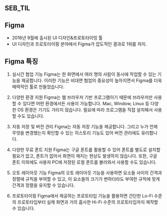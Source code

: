## SEB_TIL

## Figma
- 2016년 9월에 출시된 UI 디자인&프로토타이밍 툴
-  UI 디자인과 프로토타이핑 분야에서 Figma가 압도적인 결과로 1위를 차지.

## Figma 특징
1. 실시간 협업 기능
Figma는 한 화면에서 여러 명의 사람이 동시에 작업할 수 있는 기능을 제공합니다. 이러한 기능은 비대면 협업의 중요성이 높아지면서 Figma를 더욱 매력적인 툴로 만들었습니다.

2. 다양한 환경 지원
Figma는 웹 브라우저 기반 프로그램이기 때문에 브라우저만 사용할 수 있다면 어떤 환경에서든 사용이 가능합니다. Mac, Window, Linux 등 다양한 OS 환경은 기기도 가리지 않습니다. 필요에 따라 프로그램을 직접 설치해서 사용할 수도 있습니다.

3. 자동 저장 및 버전 관리
Figma는 자동 저장 기능을 제공합니다. 그리고 누가 언제 무엇을 변경했는지 확인할 수 있는 히스토리 기능도 있어 버전 관리에도 유리합니다.

4. 다양한 무료 폰트 지원
Figma는 구글 폰트를 활용할 수 있어 폰트를 별도로 설치할 필요가 없고, 폰트가 없어서 화면이 깨지는 현상도 발생하지 않습니다. 또한, 구글 폰트 이외에도 사용자 PC에 저장된 로컬 폰트를 불러와서 사용할 수도 있습니다.

5. 오토 레이아웃 기능
Figma의 오토 레이아웃 기능을 사용하면 요소들 사이의 간격과 정렬에 규칙을 부여할 수 있고, 이 요소들의 크기가 변하더라도 부여한 규칙에 맞게 간격과 정렬을 유지할 수 있습니다.

6. 프로토타이핑
Figma에서 제공하는 프로토타입 기능을 활용하면 간단한 Lo-Fi 수준의 프로토타입부터 실제 화면과 거의 흡사한 Hi-Fi 수준의 프로토타입까지 제작할 수 있습니다.

